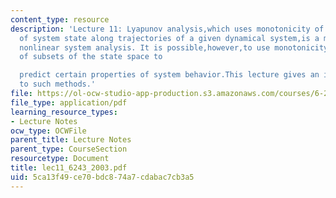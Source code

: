 ```yaml
---
content_type: resource
description: 'Lecture 11: Lyapunov analysis,which uses monotonicity of a given function
  of system state along trajectories of a given dynamical system,is a major tool of
  nonlinear system analysis. It is possible,however,to use monotonicity of volumes
  of subsets of the state space to

  predict certain properties of system behavior.This lecture gives an introduction
  to such methods.'
file: https://ol-ocw-studio-app-production.s3.amazonaws.com/courses/6-243j-dynamics-of-nonlinear-systems-fall-2003/5ca13f49ce70bdc874a7cdabac7cb3a5_lec11_6243_2003.pdf
file_type: application/pdf
learning_resource_types:
- Lecture Notes
ocw_type: OCWFile
parent_title: Lecture Notes
parent_type: CourseSection
resourcetype: Document
title: lec11_6243_2003.pdf
uid: 5ca13f49-ce70-bdc8-74a7-cdabac7cb3a5
---
```

